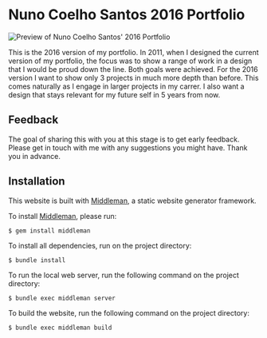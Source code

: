 # Nuno Coelho Santos 2016 Portfolio

![Preview of Nuno Coelho Santos' 2016 Portfolio](http://i.imgur.com/uR6EI42.png)

This is the 2016 version of my portfolio. In 2011, when I designed the current version of my portfolio, the focus was to show a range of work in a design that I would be proud down the line. Both goals were achieved. For the 2016 version I want to show only 3 projects in much more depth than before. This comes naturally as I engage in larger projects in my carrer. I also want a design that stays relevant for my future self in 5 years from now.

## Feedback

The goal of sharing this with you at this stage is to get early feedback. Please get in touch with me with any suggestions you might have. Thank you in advance.

## Installation

This website is built with [Middleman](https://middlemanapp.com), a static website generator framework.

To install [Middleman](https://middlemanapp.com), please run:
```
$ gem install middleman
```

To install all dependencies, run on the project directory:
```
$ bundle install
```

To run the local web server, run the following command on the project directory:
```
$ bundle exec middleman server
```

To build the website, run the following command on the project directory:
```
$ bundle exec middleman build
```
